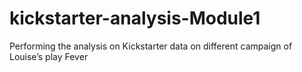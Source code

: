 # kickstarter-analysis-Module1
Performing the analysis on Kickstarter data on different campaign of Louise’s play Fever 
